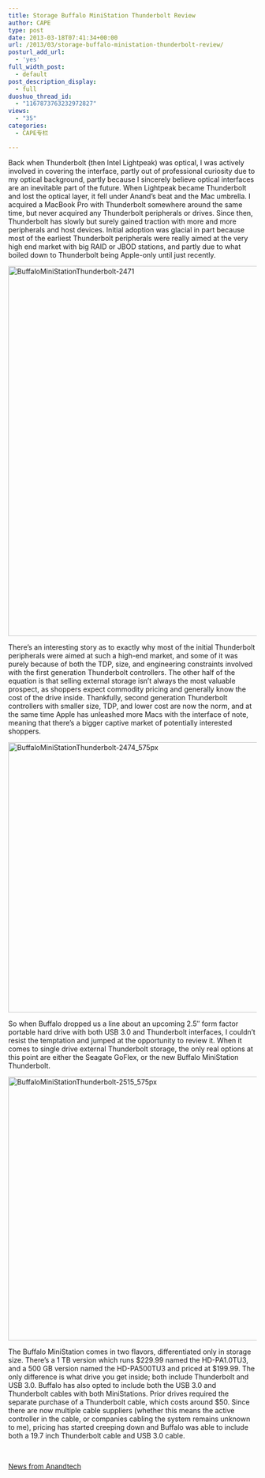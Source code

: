 ```yaml
---
title: Storage Buffalo MiniStation Thunderbolt Review
author: CAPE
type: post
date: 2013-03-18T07:41:34+00:00
url: /2013/03/storage-buffalo-ministation-thunderbolt-review/
posturl_add_url:
  - 'yes'
full_width_post:
  - default
post_description_display:
  - full
duoshuo_thread_id:
  - "1167873763232972827"
views:
  - "35"
categories:
  - CAPE专栏

---
```

Back when Thunderbolt (then Intel Lightpeak) was optical, I was actively involved in covering the interface, partly out of professional curiosity due to my optical background, partly because I sincerely believe optical interfaces are an inevitable part of the future. When Lightpeak became Thunderbolt and lost the optical layer, it fell under Anand’s beat and the Mac umbrella. I acquired a MacBook Pro with Thunderbolt somewhere around the same time, but never acquired any Thunderbolt peripherals or drives. Since then, Thunderbolt has slowly but surely gained traction with more and more peripherals and host devices. Initial adoption was glacial in part because most of the earliest Thunderbolt peripherals were really aimed at the very high end market with big RAID or JBOD stations, and partly due to what boiled down to Thunderbolt being Apple-only until just recently.

[<img class="alignleft size-full wp-image-306" alt="BuffaloMiniStationThunderbolt-2471" src="http://up.crumina.net/maestro-demo/wp-content/uploads/2013/03/BuffaloMiniStationThunderbolt-2471.jpg" width="1400" height="749" />][1]

There’s an interesting story as to exactly why most of the initial Thunderbolt peripherals were aimed at such a high-end market, and some of it was purely because of both the TDP, size, and engineering constraints involved with the first generation Thunderbolt controllers. The other half of the equation is that selling external storage isn’t always the most valuable prospect, as shoppers expect commodity pricing and generally know the cost of the drive inside. Thankfully, second generation Thunderbolt controllers with smaller size, TDP, and lower cost are now the norm, and at the same time Apple has unleashed more Macs with the interface of note, meaning that there’s a bigger captive market of potentially interested shoppers.

[<img class="alignleft size-full wp-image-307" alt="BuffaloMiniStationThunderbolt-2474_575px" src="http://up.crumina.net/maestro-demo/wp-content/uploads/2013/03/BuffaloMiniStationThunderbolt-2474_575px.jpg" width="955" height="547" />][2]

So when Buffalo dropped us a line about an upcoming 2.5&#8243; form factor portable hard drive with both USB 3.0 and Thunderbolt interfaces, I couldn’t resist the temptation and jumped at the opportunity to review it. When it comes to single drive external Thunderbolt storage, the only real options at this point are either the Seagate GoFlex, or the new Buffalo MiniStation Thunderbolt.

[<img class="alignleft size-full wp-image-308" alt="BuffaloMiniStationThunderbolt-2515_575px" src="http://up.crumina.net/maestro-demo/wp-content/uploads/2013/03/BuffaloMiniStationThunderbolt-2515_575px.jpg" width="955" height="534" />][3]

The Buffalo MiniStation comes in two flavors, differentiated only in storage size. There’s a 1 TB version which runs $229.99 named the HD-PA1.0TU3, and a 500 GB version named the HD-PA500TU3 and priced at $199.99. The only difference is what drive you get inside; both include Thunderbolt and USB 3.0. Buffalo has also opted to include both the USB 3.0 and Thunderbolt cables with both MiniStations. Prior drives required the separate purchase of a Thunderbolt cable, which costs around $50. Since there are now multiple cable suppliers (whether this means the active controller in the cable, or companies cabling the system remains unknown to me), pricing has started creeping down and Buffalo was able to include both a 19.7 inch Thunderbolt cable and USB 3.0 cable.

&nbsp;

[News from Anandtech][4]

 [1]: http://up.crumina.net/maestro-demo/wp-content/uploads/2013/03/BuffaloMiniStationThunderbolt-2471.jpg
 [2]: http://up.crumina.net/maestro-demo/wp-content/uploads/2013/03/BuffaloMiniStationThunderbolt-2474_575px.jpg
 [3]: http://up.crumina.net/maestro-demo/wp-content/uploads/2013/03/BuffaloMiniStationThunderbolt-2515_575px.jpg
 [4]: http://www.anandtech.com/show/6127/buffalo-ministation-thunderbolt-review-an-external-with-usb-30-and-thunderbolt